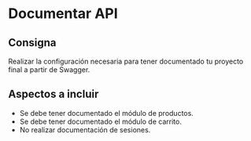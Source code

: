 # Documentar API

## Consigna

Realizar la configuración necesaria para tener documentado tu proyecto final a partir de Swagger.

## Aspectos a incluir

+ Se debe tener documentado el módulo de productos.
+ Se debe tener documentado el módulo de carrito.
+ No realizar documentación de sesiones.